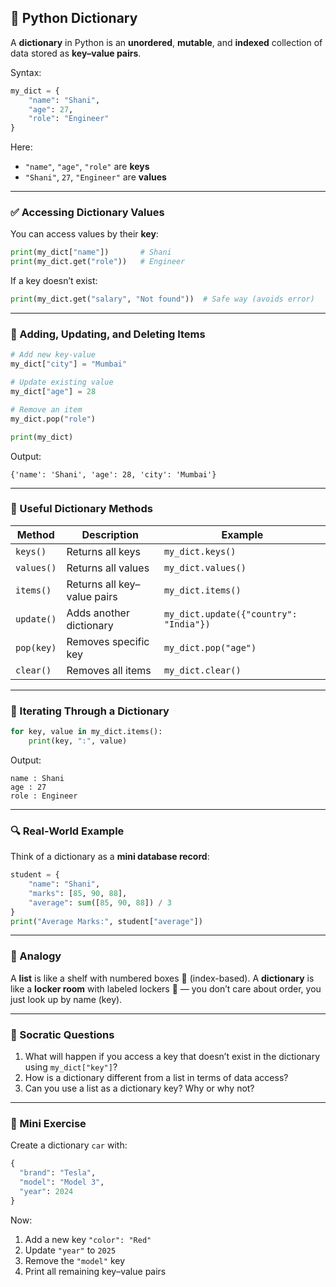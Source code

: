 ## 📘 Python Dictionary

A **dictionary** in Python is an **unordered**, **mutable**, and **indexed** collection of data stored as **key–value pairs**.

Syntax:

```python
my_dict = {
    "name": "Shani",
    "age": 27,
    "role": "Engineer"
}
```

Here:

* `"name"`, `"age"`, `"role"` are **keys**
* `"Shani"`, `27`, `"Engineer"` are **values**

---

### ✅ Accessing Dictionary Values

You can access values by their **key**:

```python
print(my_dict["name"])       # Shani
print(my_dict.get("role"))   # Engineer
```

If a key doesn’t exist:

```python
print(my_dict.get("salary", "Not found"))  # Safe way (avoids error)
```

---

### 🧱 Adding, Updating, and Deleting Items

```python
# Add new key-value
my_dict["city"] = "Mumbai"

# Update existing value
my_dict["age"] = 28

# Remove an item
my_dict.pop("role")

print(my_dict)
```

Output:

```
{'name': 'Shani', 'age': 28, 'city': 'Mumbai'}
```

---

### 🧰 Useful Dictionary Methods

| Method     | Description                 | Example                                |
| ---------- | --------------------------- | -------------------------------------- |
| `keys()`   | Returns all keys            | `my_dict.keys()`                       |
| `values()` | Returns all values          | `my_dict.values()`                     |
| `items()`  | Returns all key–value pairs | `my_dict.items()`                      |
| `update()` | Adds another dictionary     | `my_dict.update({"country": "India"})` |
| `pop(key)` | Removes specific key        | `my_dict.pop("age")`                   |
| `clear()`  | Removes all items           | `my_dict.clear()`                      |

---

### 🔁 Iterating Through a Dictionary

```python
for key, value in my_dict.items():
    print(key, ":", value)
```

Output:

```
name : Shani
age : 27
role : Engineer
```

---

### 🔍 Real-World Example

Think of a dictionary as a **mini database record**:

```python
student = {
    "name": "Shani",
    "marks": [85, 90, 88],
    "average": sum([85, 90, 88]) / 3
}
print("Average Marks:", student["average"])
```

---

### 🔎 Analogy

A **list** is like a shelf with numbered boxes 🧺 (index-based).
A **dictionary** is like a **locker room** with labeled lockers 🔐 —
you don’t care about order, you just look up by name (key).

---

### 🤔 Socratic Questions

1. What will happen if you access a key that doesn’t exist in the dictionary using `my_dict["key"]`?
2. How is a dictionary different from a list in terms of data access?
3. Can you use a list as a dictionary key? Why or why not?

---

### 📝 Mini Exercise

Create a dictionary `car` with:

```python
{
  "brand": "Tesla",
  "model": "Model 3",
  "year": 2024
}
```

Now:

1. Add a new key `"color": "Red"`
2. Update `"year"` to `2025`
3. Remove the `"model"` key
4. Print all remaining key–value pairs
